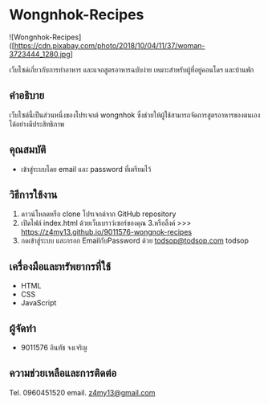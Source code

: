# Wongnhok-Recipes

![Wongnhok-Recipes]([https://cdn.pixabay.com/photo/2018/10/04/11/37/woman-3723444_1280.jpg]

เว็บไซด์เกี่ยวกับการทำอาหาร และแจกสูตรอาหารฉบับง่าย เหมาะสำหรับผู้ที่อยู่คอนโดฯ และบ้านพัก

## คำอธิบาย

เว็บไซต์นี้เป็นส่วนหนึ่งของโปรเจกต์ wongnhok ซึ่งช่วยให้ผู้ใช้สามารถจัดการสูตรอาหารของตนเองได้อย่างมีประสิทธิภาพ

## คุณสมบัติ

- เข้าสู่ระบบโดย email และ password ที่เตรียมไว้

## วิธีการใช้งาน

1. ดาวน์โหลดหรือ clone โปรเจกต์จาก GitHub repository
2. เปิดไฟล์ index.html ด้วยเว็บเบราว์เซอร์ของคุณ
3.หรือลิ้งค์ >>>  https://z4my13.github.io/9011576-wongnok-recipes
4. กดเข้าสู่ระบบ และกรอก EmailกับPassword ด้วย todsop@todsop.com   todsop

## เครื่องมือและทรัพยากรที่ใช้

- HTML
- CSS
- JavaScript

## ผู้จัดทำ

- 9011576 อินทัช จงเจริญ

## ความช่วยเหลือและการติดต่อ

Tel. 0960451520  email. z4my13@gmail.com




